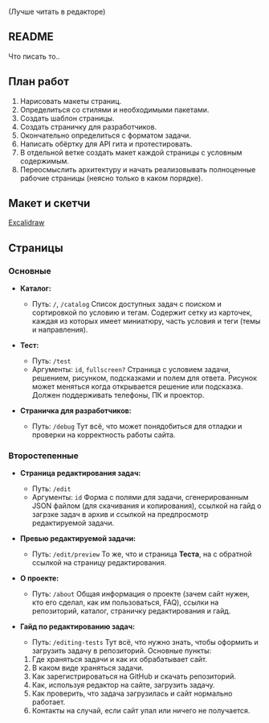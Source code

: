 (Лучше читать в редакторе)

## README
Что писать то..

## План работ
1. Нарисовать макеты страниц.
2. Определиться со стилями и необходимыми пакетами.
3. Создать шаблон страницы.
4. Создать страничку для разработчиков.
5. Окончательно определиться с форматом задачи.
6. Написать обёртку для API гита и протестировать.
7. В отдельной ветке создать макет каждой страницы с условным содержимым.
8. Переосмыслить архитектуру и начать реализовывать полноценные рабочие страницы (неясно только в каком порядке).

## Макет и скетчи
[Excalidraw](https://excalidraw.com/#json=JVso8MJdy2iqDWwBrNVPu,Wy2GLKP_LTPFU5ZsIPWOTw)

## Страницы
### Основные
- **Каталог:**
  - Путь: `/`, `/catalog`
  Список доступных задач с поиском и сортировкой по условию и тегам. Содержит сетку из карточек, каждая из которых имеет миниатюру, часть условия и теги (темы и направления).

- **Тест:**
  - Путь: `/test`
  - Аргументы: `id`, `fullscreen?`
  Страница с условием задачи, решением, рисунком, подсказками и полем для ответа. Рисунок может меняться когда открывается решение или подсказка. Должен поддерживать телефоны, ПК и проектор.

- **Страничка для разработчиков:**
  - Путь: `/debug`
   Тут всё, что может понядобиться для отладки и проверки на корректность работы сайта.

### Второстепенные
- **Страница редактирования задач:**
  - Путь: `/edit`
  - Аргументы: `id`
  Форма с полями для задачи, сгенерированным JSON файлом (для скачивания и копирования), ссылкой на гайд о загрзке задач в архив и ссылкой на предпросмотр редактируемой задачи.

- **Превью редактируемой задачи:**
  - Путь: `/edit/preview`
  То же, что и страница **Теста**, на с обратной ссылкой на страницу редактирования.

- **О проекте:**
  - Путь: `/about`
  Общая информация о проекте (зачем сайт нужен, кто его сделал, как им пользоваться, FAQ), ссылки на репозиторий, каталог, страничку редактирования и гайд.

- **Гайд по редактированию задач:**
  - Путь: `/editing-tests`
  Тут всё, что нужно знать, чтобы оформить и загрузить задачу в репозиторий.
  Основные пункты:
  1. Где храняться задачи и как их обрабатывает сайт.
  2. В каком виде храняться задачи.
  3. Как зарегистрироваться на GitHub и скачать репозиторий.
  4. Как, используя редактор на сайте, загрузить задачу.
  5. Как проверить, что задача загрузилась и сайт нормально работает.
  6. Контакты на случай, если сайт упал или ничего не получается.
